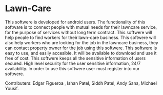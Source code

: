 # Lawn-Care
This softwere is developed for android users. The functionality of this software is to connect people with mutual needs for their lawncare service, for the purpose of services without long term contract. This softwere will help people to find workers for their lawn-care business. This softwere will also help workers who are looking for the job in the lawncare business, they can contact property owner for the job using this softwere. This softwere is easy to use, and easily accesible. It will be available to download and use it free of cost. This softwere keeps all the sensitive information of users secured. High level security for the user sensitive information, 24/7 availability. In order to use this softwere user must register into our softwere.

Contributers: Edgar Figueroa , Ishan Patel, Siddh Patel, Andy Sana, Michael Yousif.
